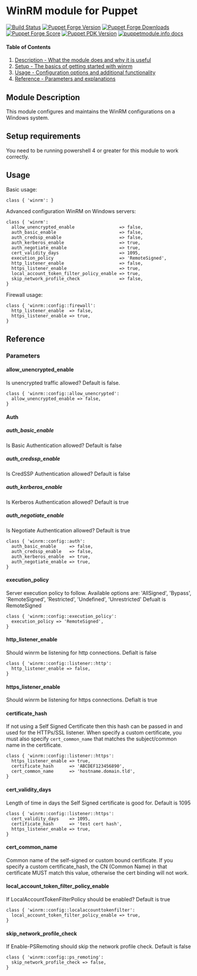 # WinRM module for Puppet

[![Build Status](https://travis-ci.org/EncoreTechnologies/puppet-winrm.svg?branch=master)](https://travis-ci.org/EncoreTechnologies/puppet-winrm)
[![Puppet Forge Version](https://img.shields.io/puppetforge/v/encore/winrm.svg)](https://forge.puppet.com/encore/winrm)
[![Puppet Forge Downloads](https://img.shields.io/puppetforge/dt/encore/winrm.svg)](https://forge.puppet.com/encore/winrm)
[![Puppet Forge Score](https://img.shields.io/puppetforge/f/encore/winrm.svg)](https://forge.puppet.com/encore/winrm)
[![Puppet PDK Version](https://img.shields.io/puppetforge/pdk-version/encore/winrm.svg)](https://forge.puppet.com/encore/winrm)
[![puppetmodule.info docs](http://www.puppetmodule.info/images/badge.png)](http://www.puppetmodule.info/m/encore-winrm)

#### Table of Contents

1. [Description - What the module does and why it is useful](#module-description)
1. [Setup - The basics of getting started with winrm](#setup-requirements)
1. [Usage - Configuration options and additional functionality](#usage)
1. [Reference - Parameters and explanations](#reference)

## Module Description

This module configures and maintains the WinRM configurations on a Windows system.

## Setup requirements

You need to be running powershell 4 or greater for this module to work correctly.

## Usage

Basic usage:
```puppet
class { 'winrm': }
```

Advanced configuration WinRM on Windows servers:
```puppet
class { 'winrm':
  allow_unencrypted_enable                 => false,
  auth_basic_enable                        => false,
  auth_credssp_enable                      => false,
  auth_kerberos_enable                     => true,
  auth_negotiate_enable                    => true,
  cert_validity_days                       => 1095,
  execution_policy                         => 'RemoteSigned',
  http_listener_enable                     => false,
  https_listener_enable                    => true,
  local_account_token_filter_policy_enable => true,
  skip_network_profile_check               => false,
}
```

Firewall usage:
```puppet
class { 'winrm::config::firewall':
  http_listener_enable  => false,
  https_listener_enable => true,
}
```

## Reference

### Parameters

#### allow_unencrypted_enable

Is unencrypted traffic allowed? Default is false.
```puppet
class { 'winrm::config::allow_unencrypted':
  allow_unencrypted_enable => false,
}
```

#### Auth

##### auth_basic_enable

Is Basic Authentication allowed? Default is false

##### auth_credssp_enable

Is CredSSP Authentication allowed? Default is false

##### auth_kerberos_enable

Is Kerberos Authentication allowed? Default is true

##### auth_negotiate_enable

Is Negotiate Authentication allowed? Default is true

```puppet
class { 'winrm::config::auth':
  auth_basic_enable     => false,
  auth_credssp_enable   => false,
  auth_kerberos_enable  => true,
  auth_negotiate_enable => true,
}
```

#### execution_policy

Server execution policy to follow.
Available options are: 'AllSigned', 'Bypass', 'RemoteSigned', 'Restricted', 'Undefined', 'Unrestricted'
Defualt is RemoteSigned
```puppet
class { 'winrm::config::execution_policy':
  execution_policy => 'RemoteSigned',
}
```

#### http_listener_enable

Should winrm be listening for http connections. Defialt is false
```puppet
class { 'winrm::config::listener::http':
  http_listener_enable => false,
}
```

#### https_listener_enable

Should winrm be listening for https connections. Defialt is true

#### certificate_hash

If not using a Self Signed Certificate then this hash can be passed in
and used for the HTTPs/SSL listener. When specify a custom certificate, you must
also specify `cert_common_name` that matches the subject/common name in the certificate.

```puppet
class { 'winrm::config::listener::https':
  https_listener_enable => true,
  certificate_hash      => 'ABCDEF123456890',
  cert_common_name      => 'hostname.domain.tld',
}
```

#### cert_validity_days

Length of time in days the Self Signed certificate is good for. Default is 1095

```puppet
class { 'winrm::config::listener::https':
  cert_validity_days    => 1095,
  certificate_hash      => 'test cert hash',
  https_listener_enable => true,
}
```
#### cert_common_name

Common name of the self-signed or custom bound certificate. If you specify a custom
certificate_hash, the CN (Common Name) in that certificate MUST match this value, otherwise
the cert binding will not work.

#### local_account_token_filter_policy_enable

If LocalAccountTokenFilterPolicy should be enabled? Default is true
```puppet
class { 'winrm::config::localaccounttokenfilter':
  local_account_token_filter_policy_enable => true,
}
```

#### skip_network_profile_check

If Enable-PSRemoting should skip the network profile check. Default is false
```puppet
class { 'winrm::config::ps_remoting':
  skip_network_profile_check => false,
}
```
